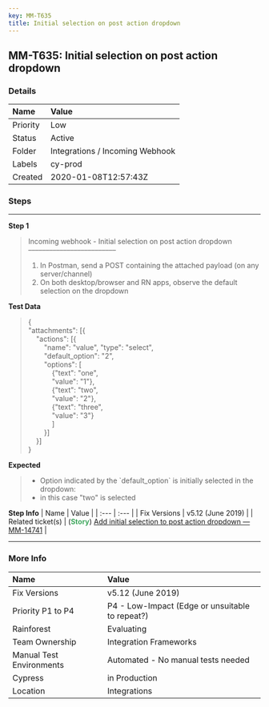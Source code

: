 ```yaml
---
key: MM-T635
title: Initial selection on post action dropdown
---
```


## MM-T635: Initial selection on post action dropdown

### Details

| Name     | Value                           |
| :------- | :------------------------------ |
| Priority | Low                             |
| Status   | Active                          |
| Folder   | Integrations / Incoming Webhook |
| Labels   | cy-prod                         |
| Created  | 2020-01-08T12:57:43Z            |

### Steps

<hr/>

**Step 1**

> <article>Incoming webhook - Initial selection on post action dropdown<br>–––––––––––––––––––––––––<ol><li>In Postman, send a POST containing the attached payload (on any server/channel)</li><li>On both desktop/browser and RN apps, observe the default selection on the dropdown</li></ol></article>

**Test Data**

> <article>{<br>"attachments": [{<br>&nbsp; &nbsp;&nbsp;"actions": [{<br>&nbsp; &nbsp; &nbsp; &nbsp;&nbsp;"name": "value", "type": "select",<br>&nbsp; &nbsp; &nbsp; &nbsp;&nbsp;"default_option": "2",<br>&nbsp; &nbsp; &nbsp; &nbsp;&nbsp;"options": [<br>&nbsp; &nbsp; &nbsp; &nbsp; &nbsp; &nbsp;&nbsp;{"text": "one",<br>&nbsp; &nbsp; &nbsp; &nbsp; &nbsp; &nbsp;&nbsp;"value": "1"},<br>&nbsp; &nbsp; &nbsp; &nbsp; &nbsp; &nbsp;&nbsp;{"text": "two",<br>&nbsp; &nbsp; &nbsp; &nbsp; &nbsp; &nbsp;&nbsp;"value": "2"},<br>&nbsp; &nbsp; &nbsp; &nbsp; &nbsp; &nbsp;&nbsp;{"text": "three",<br>&nbsp; &nbsp; &nbsp; &nbsp; &nbsp; &nbsp;&nbsp;"value": "3"}<br>&nbsp; &nbsp; &nbsp; &nbsp; &nbsp; &nbsp;&nbsp;]<br>&nbsp; &nbsp; &nbsp; &nbsp;&nbsp;}]<br>&nbsp; &nbsp;&nbsp;}]<br>}</article>

**Expected**

> <article><ul><li>Option indicated by the `default_option` is initially selected in the dropdown:</li><li>in this case "two" is selected</li></ul></article>

**Step Info**
| Name | Value |
| :--- | :--- |
| Fix Versions | v5.12 (June 2019) |
| Related ticket(s) | (<strong><span style="color: rgb(65, 168, 95);">Story</span></strong>)&nbsp;<a href="https://mattermost.atlassian.net/browse/MM-14741">Add initial selection to post action dropdown — MM-14741</a> |

<hr/>

### More Info

| Name                     | Value                                           |
| :----------------------- | :---------------------------------------------- |
| Fix Versions             | v5.12 (June 2019)                               |
| Priority P1 to P4        | P4 - Low-Impact (Edge or unsuitable to repeat?) |
| Rainforest               | Evaluating                                      |
| Team Ownership           | Integration Frameworks                          |
| Manual Test Environments | Automated - No manual tests needed              |
| Cypress                  | in Production                                   |
| Location                 | Integrations                                    |
